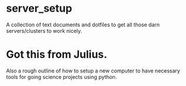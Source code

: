 # server_setup
A collection of text documents and dotfiles to get all those darn servers/clusters to work nicely.

# Got this from Julius.
Also a rough outline of how to setup a new computer to have necessary tools for going science projects using python.
